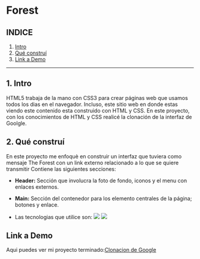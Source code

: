 # Forest

## **INDICE**

1. [Intro](#)
2. [Qué construí](#)
3. [Link a Demo](#)

****

## 1. Intro
HTML5 trabaja de la mano con CSS3 para crear páginas web que usamos todos los dias en el navegador. Incluso, este sitio web en donde estas viendo este contenido esta construido con HTML y CSS. En este proyecto, con los conocimientos de HTML y CSS realicé la clonación de la interfaz de Goolgle.

## 2. Qué construí
En este proyecto me enfoquè en construir un interfaz que tuviera como mensaje The Forest con un link externo relacionado a lo que se quiere transmitir
Contiene las siguientes secciones:

* **Header:** Sección que involucra la foto de fondo, iconos y el menu con enlaces externos.

* **Main:** Sección del contenedor para los elemento centrales de la página; botones y enlace.

* Las tecnologias que utilice son:
  <img src="https://img.shields.io/badge/CSS3-1572B6?style=for-the-badge&logo=css3&logoColor=white" />
  <img src="https://img.shields.io/badge/HTML5-E34F26?style=for-the-badge&logo=html5&logoColor=white" />


## Link a Demo
Aqui puedes ver mi proyecto terminado:[Clonacion de Google](https://cl0nde-google-tawny.vercel.app/)
